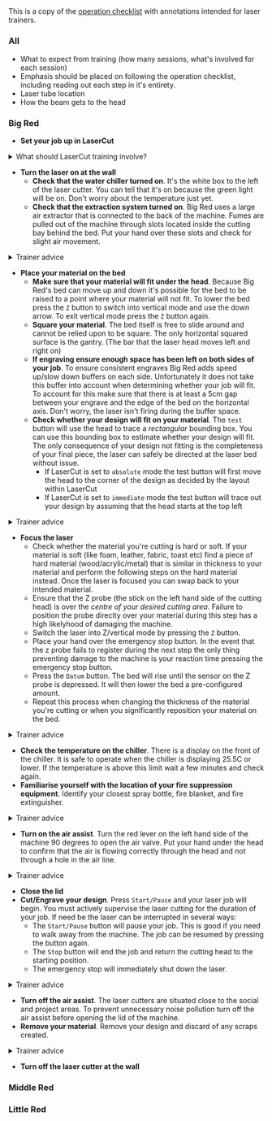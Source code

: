##

This is a copy of the [operation checklist](./operation_checklist.md) with annotations intended for laser trainers.

### All

* What to expect from training (how many sessions, what's involved for each session)
* Emphasis should be placed on following the operation checklist, including reading out each step in it's entirety.
* Laser tube location
* How the beam gets to the head

### Big Red

* **Set your job up in LaserCut**
<details>
  <summary>What should LaserCut training involve?</summary>
  The LaserCut training should focus on cutting an existing DXF. Preferrably including the following:

* Why we need to use LaserCut (emphasise not using it for design)
* What the software can open vs import
* The representation of the bed
* Why is my design scaled 25.4/2.54/.1
* The difference between cut, etch, and engrave
* Maximum speed for each machine and why different machines are better for different things
* Where to find speeds / sample cards
* Unjoined/broken lines
* Design placement (Absolute v relative)
* How to download files to the laser
* Accurate and inaccurate time estimates
  
A demonstration file can be found [here](./flex%20logo%20TRAINING.dxf) or in `\\filer\shared\Resources\Laser\Training`. The files labelled as "training" have a broken vector on the first letter of Artifactory that will need to be joined before it can be engraved.
</details>

* **Turn the laser on at the wall**
  * **Check that the water chiller turned on**. It's the white box to the left of the laser cutter. You can tell that it's on because the green light will be on. Don't worry about the temperature just yet.
  * **Check that the extraction system turned on**. Big Red uses a large air extractor that is connected to the back of the machine. Fumes are pulled out of the machine through slots located inside the cutting bay behind the bed. Put your hand over these slots and check for slight air movement.
<details><summary>Trainer advice</summary>
  Most people don't know what an industrial chiller looks like, point it out and explain why it's important.
  
  Since the primary sound generated by the extractor is in the next room it's difficult to determine by sound alone whether the extractor is connected, hence the encouragement to physically check. For a variety of reasons warn the trainee that there's going to be a residue on the slots before they touch them.
</details>

* **Place your material on the bed**
  * **Make sure that your material will fit under the head**. Because Big Red's bed can move up and down it's possible for the bed to be raised to a point where your material will not fit. To lower the bed press the `Z` button to switch into vertical mode and use the down arrow. To exit vertical mode press the `Z` button again.
  * **Square your material**. The bed itself is free to slide around and cannot be relied upon to be square. The only horizontal squared surface is the gantry. (The bar that the laser head moves left and right on)
  * **If engraving ensure enough space has been left on both sides of your job**. To ensure consistent engraves Big Red adds speed up/slow down buffers on each side. Unfortunately it does not take this buffer into account when determining whether your job will fit. To account for this make sure that there is at least a 5cm gap between your engrave and the edge of the bed on the horizontal axis. Don't worry, the laser isn't firing during the buffer space.
  * **Check whether your design will fit on your material**. The `test` button will use the head to trace a *rectangular* bounding box. You can use this bounding box to estimate whether your design will fit. The only consequence of your design not fitting is the completeness of your final piece, the laser can safely be directed at the laser bed without issue.
    * If LaserCut is set to `absolute` mode the test button will first move the head to the corner of the design as decided by the layout within LaserCut
    * If LaserCut is set to `immediate` mode the test button will trace out your design by assuming that the head starts at the top left
<details><summary>Trainer advice</summary>
  This is going to be their first time operating the laser so talk about why we need to use the escape button, how to tell when the controller has registered a button press, and why it's called Z.

  Emphasising the rectangular nature of the test will help operators down the line when engraving round designs.
  
  It's really easy for a trainee to focus on alignment by using the controls, remind them that they can also physically move their material as well.
</details>

 * **Focus the laser**
   * Check whether the material you're cutting is hard or soft. If your material is soft (like foam, leather, fabric, toast etc) find a piece of hard material (wood/acrylic/metal) that is similar in thickness to your material and perform the following steps on the hard material instead. Once the laser is focused you can swap back to your intended material.
   * Ensure that the Z probe (the stick on the left hand side of the cutting head) is over the *centre of your desired cutting area*. Failure to position the probe direclty over your material during this step has a high likelyhood of damaging the machine.
   * Switch the laser into Z/vertical mode by pressing the `Z` button.
   * Place your hand over the emergency stop button. In the event that the z probe fails to register during the next step the only thing preventing damage to the machine is your reaction time pressing the emergency stop button.
   * Press the `Datum` button. The bed will rise until the sensor on the Z probe is depressed. It will then lower the bed a pre-configured amount.
   * Repeat this process when changing the thickness of the material you're cutting or when you significantly reposition your material on the bed.
<details><summary>Trainer advice</summary>
  Unlike almost everything else in this process this is the one step where mistakes have a high likelihood to damage the machine. Emphasise that if the probe is caught in the bed they cannot fix the problem by themselves. Outline the various ways they can contact people for help (Laser maintainers in the space, Slack, Blake's details on the wall). The absolute worst thing they can do is turn the machine back on, until that happens the problem is an easy fix for any maintainer.
  
  Your trainee needs to be comfortable with pressing the emergency stop, get them to press it now and show them that the head returns to the top right when the machine is powered up.
  
  For their first z-probe get your trainee to place their hand over the emergency stop but tell them that you will tell them if they need to press the button this time. It's not uncommon for trainees to overreact and press the emergency stop unnecessarily.
  
  Make sure the trainee understands that their hand must be over the emergency stop any time they focus the laser.
</details>

 * **Check the temperature on the chiller**. There is a display on the front of the chiller. It is safe to operate when the chiller is displaying 25.5C or lower. If the temperature is above this limit wait a few minutes and check again.
 * **Familiarise yourself with the location of your fire suppression equipment**. Identify your closest spray bottle, fire blanket, and fire extinguisher.
<details><summary>Trainer advice</summary>
  Talk about the almost ever-present risk of fire and the likelihood of small/large fires. Point out that the ground they're standing on isn't flammable and in almost all cases the easiest solution is to just calmly take the material out of the bed.
  
  Physically touch each piece of equipment when talking about it and ensure that the trainee is familiar with their operation. If the answer to "Have you used a fire extinguisher/blanket before?" is not a confident "yes" explain their operation.
  
  We often see small fires when cutting "non standard" material like some cardboard, fabric, and if the head is run too slowly. Reassure the trainee that the vast majority of fires only happen when cutting under these circumstances and that we have never needed to use the fire blanket/extinguisher on the lasers.
</details>

 * **Turn on the air assist**. Turn the red lever on the left hand side of the machine 90 degrees to open the air valve. Put your hand under the head to confirm that the air is flowing correctly through the head and not through a hole in the air line.
 <details><summary>Trainer advice</summary>
  Explain the three reasons we use air (protect the lens, clean the cuts, prevent fires). Since you're asking the trainee to put their hand under the head of quite a powerful machine this is also a great time to talk about machine interlocks.
</details>

 * **Close the lid**
 * **Cut/Engrave your design**. Press `Start/Pause` and your laser job will begin. You must actively supervise the laser cutting for the duration of your job. If need be the laser can be interrupted in several ways:
   * The `Start/Pause` button will pause your job. This is good if you need to walk away from the machine. The job can be resumed by pressing the button again.
   * The `Stop` button will end the job and return the cutting head to the starting position.
   * The emergency stop will immediately shut down the laser.
<details><summary>Trainer advice</summary>
  Lasers are cool as hell, give your trainee some time to watch the cool thing.
  
  Once they've had a chance to watch the laser talk about the various ways the laser can be stopped and their consequences.
</details>

 * **Turn off the air assist**. The laser cutters are situated close to the social and project areas. To prevent unnecessary noise pollution turn off the air assist before opening the lid of the machine.
 * **Remove your material**. Remove your design and discard of any scraps created.
<details><summary>Trainer advice</summary>
  Talk about useful scrap sizes and that it's okay to discard the leftovers from cuts. "Yes you could do something with 100 tiny MDF ovals but unless you have a specific idea in mind it's probably better to just cut them when you need them". Discuss which scraps can remain in the bed and which can't.
</details>

 * **Turn off the laser cutter at the wall**



### Middle Red

### Little Red



